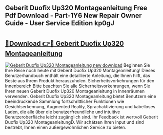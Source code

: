 ## Geberit Duofix Up320 Montageanleitung Free Pdf Download - Part-1Y6 New Repair Owner Guide - User Service Edition kp0gJ

# <h2><a href="http://df6m2ib.blite.top/?on=Geberit+Duofix+Up320+Montageanleitung">🔗Download 👉🔴 Geberit Duofix Up320 Montageanleitung</a></h2>

[![Geberit Duofix Up320 Montageanleitung new download](https://i.imgur.com/lujVjoI.png)](http://df6m2ib.blite.top/?on=Geberit+Duofix+Up320+Montageanleitung)
Beginnen Sie Ihre Reise noch heute mit Geberit Duofix Up320 Montageanleitung! Dieses Benutzerhandbuch enthält eine detaillierte Anleitung, die Ihnen hilft, das Beste aus Ihrem Produkt herauszuholen. Sicherheitsvorkehrungen für den Innenbereich Bitte beachten Sie alle Sicherheitsvorkehrungen, wenn Sie Ihren neuen Geberit Duofix Up320 Montageanleitung in Innenräumen verwenden. Geberit Duofix Up320 Montageanleitung bietet Benutzern eine beeindruckende Sammlung fortschrittlicher Funktionen wie Gesichtserkennung, Augmented Reality, Sprachaktivierung und kabelloses Laden, die alle über die benutzerfreundliche und intuitive Benutzeroberfläche leicht zugänglich sind. Ihr Feedback ist wertvoll Geberit Duofix Up320 MontageanleitungD. Wir schätzen Ihren Input und sind bestrebt, Ihnen einen außergewöhnlichen Service zu bieten.
